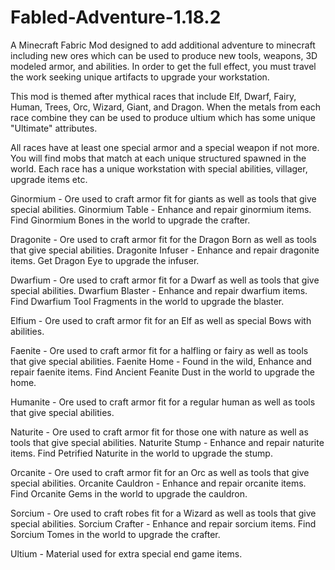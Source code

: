 # Fabled-Adventure-1.18.2
A Minecraft Fabric Mod designed to add additional adventure to minecraft including new ores which can be used to produce 
new tools, weapons, 3D modeled armor, and abilities. In order to get the full effect, you must travel the work seeking
unique artifacts to upgrade your workstation. 

This mod is themed after mythical races that include Elf, Dwarf, Fairy, Human, Trees, Orc, Wizard, Giant, and Dragon. 
When the metals from each race combine they can be used to produce ultium which has some unique "Ultimate" attributes. 

All races have at least one special armor and a special weapon if not more. You will find mobs that match at each 
unique structured spawned in the world. Each race has a unique workstation with special abilities, villager, 
upgrade items etc.

Ginormium - Ore used to craft armor fit for giants as well as tools that give special abilities. 
Ginormium Table - Enhance and repair ginormium items. Find Ginormium Bones in the world to upgrade the crafter.

Dragonite - Ore used to craft armor fit for the Dragon Born as well as tools that give special abilities. 
Dragonite Infuser - Enhance and repair dragonite items. Get Dragon Eye to upgrade the infuser.

Dwarfium - Ore used to craft armor fit for a Dwarf as well as tools that give special abilities. 
Dwarfium Blaster - Enhance and repair dwarfium items. Find Dwarfium Tool Fragments in the world to upgrade the blaster.

Elfium - Ore used to craft armor fit for an Elf as well as special Bows with abilities. 

Faenite - Ore used to craft armor fit for a halfling or fairy as well as tools that give special abilities. 
Faenite Home - Found in the wild, Enhance and repair faenite items. Find Ancient Feanite Dust in the world to upgrade the home.

Humanite - Ore used to craft armor fit for a regular human as well as tools that give special abilities. 

Naturite - Ore used to craft armor fit for those one with nature as well as tools that give special abilities. 
Naturite Stump - Enhance and repair naturite items. Find Petrified Naturite in the world to upgrade the stump.

Orcanite - Ore used to craft armor fit for an Orc as well as tools that give special abilities. 
Orcanite Cauldron - Enhance and repair orcanite items. Find Orcanite Gems in the world to upgrade the cauldron.

Sorcium - Ore used to craft robes fit for a Wizard as well as tools that give special abilities.
Sorcium Crafter - Enhance and repair sorcium items. Find Sorcium Tomes in the world to upgrade the crafter.

Ultium - Material used for extra special end game items.
